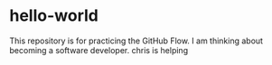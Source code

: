 # hello-world
This repository is for practicing the GitHub Flow.
I am thinking about becoming a software developer. 
chris is helping